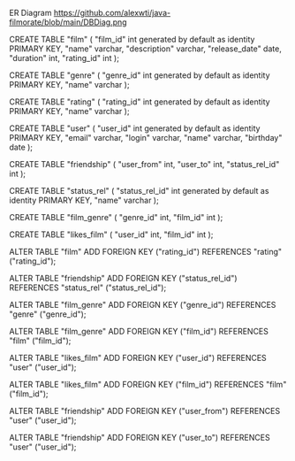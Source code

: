 ER Diagram
https://github.com/alexwti/java-filmorate/blob/main/DBDiag.png

CREATE TABLE "film" (
  "film_id" int generated by default as identity PRIMARY KEY,
  "name" varchar,
  "description" varchar,
  "release_date" date,
  "duration" int,
  "rating_id" int
);

CREATE TABLE "genre" (
  "genre_id" int generated by default as identity PRIMARY KEY,
  "name" varchar
);

CREATE TABLE "rating" (
  "rating_id" int generated by default as identity PRIMARY KEY,
  "name" varchar
);

CREATE TABLE "user" (
  "user_id" int generated by default as identity PRIMARY KEY,
  "email" varchar,
  "login" varchar,
  "name" varchar,
  "birthday" date
);

CREATE TABLE "friendship" (
  "user_from" int,
  "user_to" int,
  "status_rel_id" int
);

CREATE TABLE "status_rel" (
  "status_rel_id" int generated by default as identity PRIMARY KEY,
  "name" varchar
);

CREATE TABLE "film_genre" (
  "genre_id" int,
  "film_id" int
);

CREATE TABLE "likes_film" (
  "user_id" int,
  "film_id" int
);

ALTER TABLE "film" ADD FOREIGN KEY ("rating_id") REFERENCES "rating" ("rating_id");

ALTER TABLE "friendship" ADD FOREIGN KEY ("status_rel_id") REFERENCES "status_rel" ("status_rel_id");

ALTER TABLE "film_genre" ADD FOREIGN KEY ("genre_id") REFERENCES "genre" ("genre_id");

ALTER TABLE "film_genre" ADD FOREIGN KEY ("film_id") REFERENCES "film" ("film_id");

ALTER TABLE "likes_film" ADD FOREIGN KEY ("user_id") REFERENCES "user" ("user_id");

ALTER TABLE "likes_film" ADD FOREIGN KEY ("film_id") REFERENCES "film" ("film_id");

ALTER TABLE "friendship" ADD FOREIGN KEY ("user_from") REFERENCES "user" ("user_id");

ALTER TABLE "friendship" ADD FOREIGN KEY ("user_to") REFERENCES "user" ("user_id");

